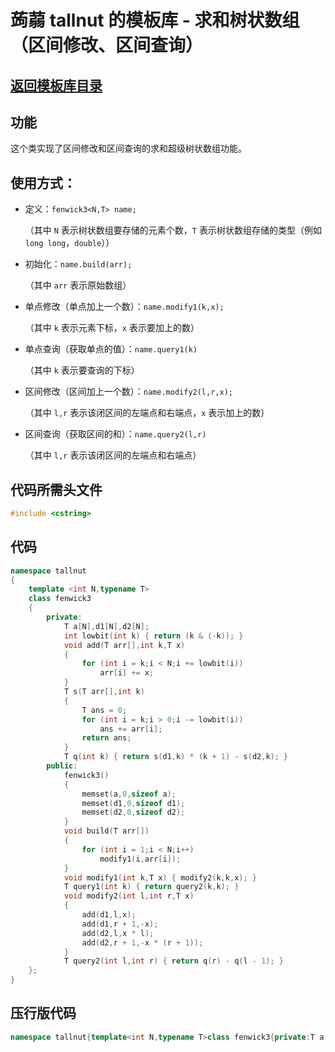 # 蒟蒻 tallnut 的模板库 - 求和树状数组（区间修改、区间查询）

## [返回模板库目录](https://tallnutliu.github.io/github-pages/2025/02/15/My-Templates-(Chinese-version).html)

## 功能
这个类实现了区间修改和区间查询的求和超级树状数组功能。

## 使用方式：
- 定义：`fenwick3<N,T> name;`
  
  （其中 `N` 表示树状数组要存储的元素个数，`T` 表示树状数组存储的类型（例如 `long long`，`double`））
  
- 初始化：`name.build(arr);`
  
  （其中 `arr` 表示原始数组）
  
- 单点修改（单点加上一个数）：`name.modify1(k,x);`
  
  （其中 `k` 表示元素下标，`x` 表示要加上的数）
  
- 单点查询（获取单点的值）：`name.query1(k)`

  （其中 `k` 表示要查询的下标）
  
- 区间修改（区间加上一个数）：`name.modify2(l,r,x);`
  
  （其中 `l,r` 表示该闭区间的左端点和右端点，`x` 表示加上的数）
  
- 区间查询（获取区间的和）：`name.query2(l,r)`
  
  （其中 `l,r` 表示该闭区间的左端点和右端点）

## 代码所需头文件
```cpp
#include <cstring>
```

## 代码
```cpp
namespace tallnut
{
	template <int N,typename T>
	class fenwick3
	{
		private:
			T a[N],d1[N],d2[N];
			int lowbit(int k) { return (k & (-k)); }
			void add(T arr[],int k,T x)
			{
				for (int i = k;i < N;i += lowbit(i))
					arr[i] += x;
			}
			T s(T arr[],int k)
			{
				T ans = 0;
				for (int i = k;i > 0;i -= lowbit(i))
					ans += arr[i];
				return ans;
			}
			T q(int k) { return s(d1,k) * (k + 1) - s(d2,k); }
		public:
			fenwick3()
			{
				memset(a,0,sizeof a);
				memset(d1,0,sizeof d1);
				memset(d2,0,sizeof d2);
			}
			void build(T arr[])
			{
				for (int i = 1;i < N;i++)
					modify1(i,arr[i]);
			}
			void modify1(int k,T x) { modify2(k,k,x); }
			T query1(int k) { return query2(k,k); }
			void modify2(int l,int r,T x)
			{
				add(d1,l,x);
				add(d1,r + 1,-x);
				add(d2,l,x * l);
				add(d2,r + 1,-x * (r + 1));
			}
			T query2(int l,int r) { return q(r) - q(l - 1); }
	};
}
```

## 压行版代码
```cpp
namespace tallnut{template<int N,typename T>class fenwick3{private:T a[N],d1[N],d2[N];int lowbit(int k){return(k&(-k));}void add(T arr[],int k,T x){for(int i=k;i<N;i+=lowbit(i))arr[i]+=x;}T s(T arr[],int k){T ans=0;for(int i=k;i>0;i-=lowbit(i))ans+=arr[i];return ans;}T q(int k){return s(d1,k)*(k+1)-s(d2,k);}public:fenwick3(){memset(a,0,sizeof a);memset(d1,0,sizeof d1);memset(d2,0,sizeof d2);}void build(T arr[]){for(int i=1;i<N;i++)modify1(i,arr[i]);}void modify1(int k,T x){modify2(k,k,x);}T query1(int k){return query2(k,k);}void modify2(int l,int r,T x){add(d1,l,x);add(d1,r+1,-x);add(d2,l,x*l);add(d2,r+1,-x*(r+1));}T query2(int l,int r){return q(r)-q(l-1);}};}
```
